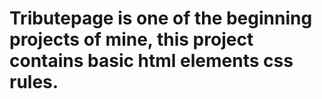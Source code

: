 # Tributepage is one of the beginning projects of mine, this project contains basic html elements css rules.
